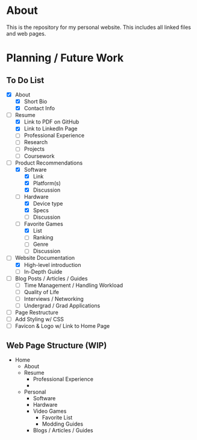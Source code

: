 # About
This is the repository for my personal website. This includes all linked files and web pages.

# Planning / Future Work

## To Do List
- [x] About
    - [x] Short Bio
    - [x] Contact Info
- [ ] Resume
    - [x] Link to PDF on GitHub
    - [x] Link to LinkedIn Page
    - [ ] Professional Experience
    - [ ] Research
    - [ ] Projects
    - [ ] Coursework
- [ ] Product Recommendations
    - [x] Software
        - [x] Link
        - [x] Platform(s)
        - [x] Discussion
    - [ ] Hardware
        - [x] Device type
        - [x] Specs
        - [ ] Discussion
    - [ ] Favorite Games
        - [x] List
        - [ ] Ranking
        - [ ] Genre
        - [ ] Discussion
- [ ] Website Documentation
    - [x] High-level introduction
    - [ ] In-Depth Guide
- [ ] Blog Posts / Articles / Guides
    - [ ] Time Management / Handling Workload
    - [ ] Quality of Life
    - [ ] Interviews / Networking
    - [ ] Undergrad / Grad Applications
- [ ] Page Restructure
- [ ] Add Styling w/ CSS
- [ ] Favicon & Logo w/ Link to Home Page

## Web Page Structure (WIP)
- Home
    - About
    - Resume
        - Professional Experience
        - 
    - Personal
        - Software
        - Hardware
        - Video Games
            - Favorite List
            - Modding Guides
        - Blogs / Articles / Guides